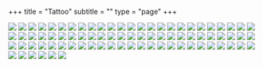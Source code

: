 +++
title = "Tattoo"
subtitle = ""
type = "page"
+++

<div class="gallery">
    <img src="/img/tattoos/1.jpg"/>
    <img src="/img/tattoos/2.jpg"/>
    <img src="/img/tattoos/3.jpg"/>
    <img class="full" src="/img/tattoos/4.jpg"/>
    <img src="/img/tattoos/5.jpg"/>
    <img src="/img/tattoos/6.jpg"/>
    <img src="/img/tattoos/7.jpg"/>
    <img src="/img/tattoos/8.jpg"/>
    <img class="full" src="/img/tattoos/9.jpg"/>
    <img class="full" src="/img/tattoos/10.jpg"/>
    <img src="/img/tattoos/11.jpg"/>
    <img src="/img/tattoos/12.jpg"/>
    <img src="/img/tattoos/13.jpg"/>
    <img src="/img/tattoos/14.jpg"/>
    <img src="/img/tattoos/15.jpg"/>
    <img class="full" src="/img/tattoos/16.jpg"/>
    <img src="/img/tattoos/17.jpg"/>
    <img src="/img/tattoos/18.jpg"/>
    <img src="/img/tattoos/19.jpg"/>
    <img src="/img/tattoos/20.jpg"/>
    <img src="/img/tattoos/21.jpg"/>
    <img src="/img/tattoos/22.jpg"/>
    <img src="/img/tattoos/23.jpg"/>
    <img src="/img/tattoos/24.jpg"/>
    <img src="/img/tattoos/25.jpg"/>
    <img src="/img/tattoos/26.jpg"/>
    <img class="full" src="/img/tattoos/27.jpg"/>
    <img src="/img/tattoos/28.jpg"/>
    <img src="/img/tattoos/29.jpg"/>
    <img src="/img/tattoos/30.jpg"/>
    <img src="/img/tattoos/31.jpg"/>
    <img src="/img/tattoos/32.jpg"/>
    <img src="/img/tattoos/33.jpg"/>
    <img src="/img/tattoos/34.jpg"/>
    <img src="/img/tattoos/35.jpg"/>
    <img src="/img/tattoos/36.jpg"/>
    <img class="full" src="/img/tattoos/37.jpg"/>
    <img src="/img/tattoos/38.jpg"/>
    <img src="/img/tattoos/39.jpg"/>
    <img src="/img/tattoos/40.jpg"/>
    <img src="/img/tattoos/41.jpg"/>
    <img src="/img/tattoos/42.jpg"/>
    <img src="/img/tattoos/43.jpg"/>
    <img src="/img/tattoos/44.jpg"/>
    <img class="full" src="/img/tattoos/45.jpg"/>
    <img src="/img/tattoos/46.jpg"/>
    <img src="/img/tattoos/47.jpg"/>
    <img src="/img/tattoos/48.jpg"/>
    <img src="/img/tattoos/49.jpg"/>
    <img src="/img/tattoos/50.jpg"/>
    <img class="full" src="/img/tattoos/51.jpg"/>
    <img src="/img/tattoos/52.jpg"/>
    <img src="/img/tattoos/53.jpg"/>
    <img src="/img/tattoos/54.jpg"/>
    <img src="/img/tattoos/55.jpg"/>
    <img src="/img/tattoos/56.jpg"/>
    <img src="/img/tattoos/57.jpg"/>
    <img src="/img/tattoos/58.jpg"/>
    <img src="/img/tattoos/59.jpg"/>
    <img src="/img/tattoos/60.jpg"/>
    <img src="/img/tattoos/61.jpg"/>
    <img class="full" src="/img/tattoos/62.jpg"/>
    <img src="/img/tattoos/63.jpg"/>
    <img src="/img/tattoos/64.jpg"/>
    <img src="/img/tattoos/65.jpg"/>
    <img src="/img/tattoos/66.jpg"/>
    <img src="/img/tattoos/67.jpg"/>
    <img src="/img/tattoos/68.jpg"/>
    <img class="full" src="/img/tattoos/69.jpg"/>
    <img src="/img/tattoos/70.jpg"/>
    <img src="/img/tattoos/71.jpg"/>
    <img src="/img/tattoos/72.jpg"/>
    <img src="/img/tattoos/73.jpg"/>
    <img src="/img/tattoos/75.jpg"/>
    <img class="full" src="/img/tattoos/74.jpg"/>
    <img class="bigger-left" src="/img/tattoos/76.jpg"/>
    <img src="/img/tattoos/77.jpg"/>
    <img src="/img/tattoos/78.jpg"/>
    <img src="/img/tattoos/79.jpg"/>
    <img class="full" src="/img/tattoos/80.jpg"/>
    <img class="full" src="/img/tattoos/81.jpg"/>
</div>